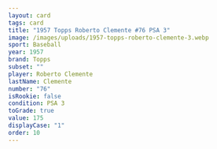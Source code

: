 ```yaml
---
layout: card
tags: card
title: "1957 Topps Roberto Clemente #76 PSA 3"
image: /images/uploads/1957-topps-roberto-clemente-3.webp
sport: Baseball
year: 1957
brand: Topps
subset: ""
player: Roberto Clemente
lastName: Clemente
number: "76"
isRookie: false
condition: PSA 3
toGrade: true
value: 175
displayCase: "1"
order: 10
---
```

